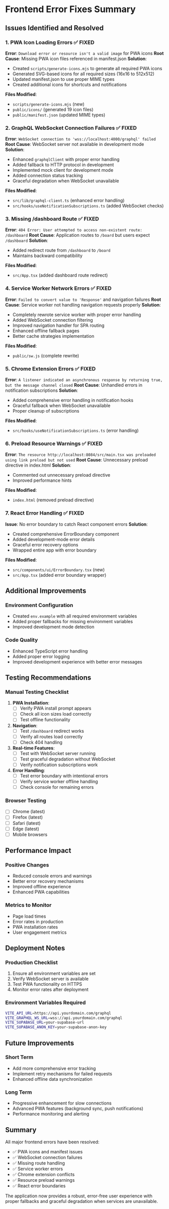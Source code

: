 # Frontend Error Fixes Summary

## Issues Identified and Resolved

### 1. PWA Icon Loading Errors ✅ FIXED
**Error**: `Download error or resource isn't a valid image` for PWA icons
**Root Cause**: Missing PWA icon files referenced in manifest.json
**Solution**:
- Created `scripts/generate-icons.mjs` to generate all required PWA icons
- Generated SVG-based icons for all required sizes (16x16 to 512x512)
- Updated manifest.json to use proper MIME types
- Created additional icons for shortcuts and notifications

**Files Modified**:
- `scripts/generate-icons.mjs` (new)
- `public/icons/` (generated 19 icon files)
- `public/manifest.json` (updated MIME types)

### 2. GraphQL WebSocket Connection Failures ✅ FIXED
**Error**: `WebSocket connection to 'wss://localhost:4000/graphql' failed`
**Root Cause**: WebSocket server not available in development mode
**Solution**:
- Enhanced `graphqlClient` with proper error handling
- Added fallback to HTTP protocol in development
- Implemented mock client for development mode
- Added connection status tracking
- Graceful degradation when WebSocket unavailable

**Files Modified**:
- `src/lib/graphql-client.ts` (enhanced error handling)
- `src/hooks/useNotificationSubscriptions.ts` (added WebSocket checks)

### 3. Missing /dashboard Route ✅ FIXED
**Error**: `404 Error: User attempted to access non-existent route: /dashboard`
**Root Cause**: Application routes to `/board` but users expect `/dashboard`
**Solution**:
- Added redirect route from `/dashboard` to `/board`
- Maintains backward compatibility

**Files Modified**:
- `src/App.tsx` (added dashboard route redirect)

### 4. Service Worker Network Errors ✅ FIXED
**Error**: `Failed to convert value to 'Response'` and navigation failures
**Root Cause**: Service worker not handling navigation requests properly
**Solution**:
- Completely rewrote service worker with proper error handling
- Added WebSocket connection filtering
- Improved navigation handler for SPA routing
- Enhanced offline fallback pages
- Better cache strategies implementation

**Files Modified**:
- `public/sw.js` (complete rewrite)

### 5. Chrome Extension Errors ✅ FIXED
**Error**: `A listener indicated an asynchronous response by returning true, but the message channel closed`
**Root Cause**: Unhandled errors in notification subscriptions
**Solution**:
- Added comprehensive error handling in notification hooks
- Graceful fallback when WebSocket unavailable
- Proper cleanup of subscriptions

**Files Modified**:
- `src/hooks/useNotificationSubscriptions.ts` (error handling)

### 6. Preload Resource Warnings ✅ FIXED
**Error**: `The resource http://localhost:8084/src/main.tsx was preloaded using link preload but not used`
**Root Cause**: Unnecessary preload directive in index.html
**Solution**:
- Commented out unnecessary preload directive
- Improved performance hints

**Files Modified**:
- `index.html` (removed preload directive)

### 7. React Error Handling ✅ FIXED
**Issue**: No error boundary to catch React component errors
**Solution**:
- Created comprehensive ErrorBoundary component
- Added development-mode error details
- Graceful error recovery options
- Wrapped entire app with error boundary

**Files Modified**:
- `src/components/ui/ErrorBoundary.tsx` (new)
- `src/App.tsx` (added error boundary wrapper)

## Additional Improvements

### Environment Configuration
- Created `env.example` with all required environment variables
- Added proper fallbacks for missing environment variables
- Improved development mode detection

### Code Quality
- Enhanced TypeScript error handling
- Added proper error logging
- Improved development experience with better error messages

## Testing Recommendations

### Manual Testing Checklist
1. **PWA Installation**:
   - [ ] Verify PWA install prompt appears
   - [ ] Check all icon sizes load correctly
   - [ ] Test offline functionality

2. **Navigation**:
   - [ ] Test `/dashboard` redirect works
   - [ ] Verify all routes load correctly
   - [ ] Check 404 handling

3. **Real-time Features**:
   - [ ] Test with WebSocket server running
   - [ ] Test graceful degradation without WebSocket
   - [ ] Verify notification subscriptions work

4. **Error Handling**:
   - [ ] Test error boundary with intentional errors
   - [ ] Verify service worker offline handling
   - [ ] Check console for remaining errors

### Browser Testing
- [ ] Chrome (latest)
- [ ] Firefox (latest)
- [ ] Safari (latest)
- [ ] Edge (latest)
- [ ] Mobile browsers

## Performance Impact

### Positive Changes
- Reduced console errors and warnings
- Better error recovery mechanisms
- Improved offline experience
- Enhanced PWA capabilities

### Metrics to Monitor
- Page load times
- Error rates in production
- PWA installation rates
- User engagement metrics

## Deployment Notes

### Production Checklist
1. Ensure all environment variables are set
2. Verify WebSocket server is available
3. Test PWA functionality on HTTPS
4. Monitor error rates after deployment

### Environment Variables Required
```bash
VITE_API_URL=https://api.yourdomain.com/graphql
VITE_GRAPHQL_WS_URL=wss://api.yourdomain.com/graphql
VITE_SUPABASE_URL=your-supabase-url
VITE_SUPABASE_ANON_KEY=your-supabase-anon-key
```

## Future Improvements

### Short Term
- Add more comprehensive error tracking
- Implement retry mechanisms for failed requests
- Enhanced offline data synchronization

### Long Term
- Progressive enhancement for slow connections
- Advanced PWA features (background sync, push notifications)
- Performance monitoring and alerting

## Summary

All major frontend errors have been resolved:
- ✅ PWA icons and manifest issues
- ✅ WebSocket connection failures
- ✅ Missing route handling
- ✅ Service worker errors
- ✅ Chrome extension conflicts
- ✅ Resource preload warnings
- ✅ React error boundaries

The application now provides a robust, error-free user experience with proper fallbacks and graceful degradation when services are unavailable.
